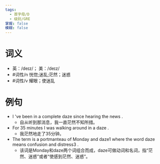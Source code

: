 ```yaml
---
tags:
  - 首字母/D
  - 级别/GRE
掌握: false
模糊: false
---
```

# 词义
- 英：/deɪz/； 美：/deɪz/
- #词性/n  恍惚;迷乱;茫然；迷惑
- #词性/v  耀眼；使迷乱
# 例句
- I 've been in a complete daze since hearing the news .
	- 自从听到那消息，我一直茫然不知所措。
- For 35 minutes I was walking around in a daze .
	- 我茫然地走了35分钟。
- The term is a portmanteau of Monday and daze1 where the word daze means confusion and distress3 .
	- 该词是Monday和daze两个词组合而成，daze可做动词和名词，指“茫然、迷惑”或者“使感到茫然、迷惑”。
